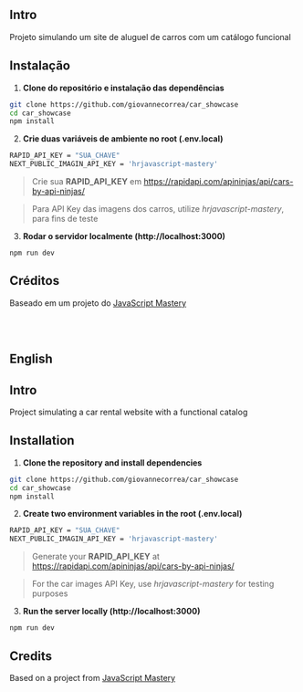 ## Intro
Projeto simulando um site de aluguel de carros com um catálogo funcional

## Instalação
1. **Clone do repositório e instalação das dependências**
```bash
git clone https://github.com/giovannecorrea/car_showcase
cd car_showcase
npm install
```

2. **Crie duas variáveis de ambiente no root (.env.local)**
```bash
RAPID_API_KEY = "SUA_CHAVE"
NEXT_PUBLIC_IMAGIN_API_KEY = 'hrjavascript-mastery'
```
> Crie sua **RAPID_API_KEY** em https://rapidapi.com/apininjas/api/cars-by-api-ninjas/

> Para API Key das imagens dos carros, utilize *hrjavascript-mastery*, para fins de teste

3. **Rodar o servidor localmente (http://localhost:3000)**
```
npm run dev
```

## Créditos
Baseado em um projeto do <a href="https://www.youtube.com/@javascriptmastery">JavaScript Mastery</a>

<br><br>
## English

## Intro
Project simulating a car rental website with a functional catalog
## Installation
1. **Clone the repository and install dependencies**
```bash
git clone https://github.com/giovannecorrea/car_showcase
cd car_showcase
npm install
```

2. **Create two environment variables in the root (.env.local)**
```bash
RAPID_API_KEY = "SUA_CHAVE"
NEXT_PUBLIC_IMAGIN_API_KEY = 'hrjavascript-mastery'
```
> Generate your **RAPID_API_KEY** at https://rapidapi.com/apininjas/api/cars-by-api-ninjas/

> For the car images API Key, use *hrjavascript-mastery* for testing purposes

3. **Run the server locally (http://localhost:3000)**
```
npm run dev
```

## Credits
Based on a project from <a href="https://www.youtube.com/@javascriptmastery">JavaScript Mastery</a>
